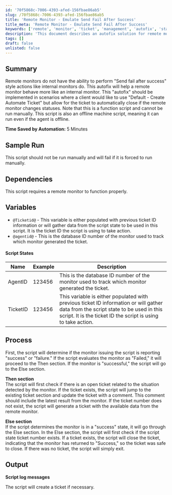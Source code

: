 ```yaml
---
id: '70f5868c-7006-4393-afed-156fbae86ab5'
slug: /70f5868c-7006-4393-afed-156fbae86ab5
title: 'Remote Monitor - Emulate Send Fail After Success'
title_meta: 'Remote Monitor - Emulate Send Fail After Success'
keywords: ['remote', 'monitor', 'ticket', 'management', 'autofix', 'status']
description: 'This document describes an autofix solution for remote monitors that enables them to mimic the behavior of internal monitors by allowing automatic ticket closure based on monitor status changes. It includes details on dependencies, variables, and the processing logic of the script.'
tags: []
draft: false
unlisted: false
---
```


## Summary

Remote monitors do not have the ability to perform "Send fail after success" style actions like internal monitors do. This autofix will help a remote monitor behave more like an internal monitor. This "autofix" should be implemented in scenarios where a client would like to use "Default - Create Automate Ticket" but allow for the ticket to automatically close if the remote monitor changes statuses. Note that this is a function script and cannot be run manually. This script is also an offline machine script, meaning it can run even if the agent is offline.

**Time Saved by Automation:** 5 Minutes

## Sample Run

This script should not be run manually and will fail if it is forced to run manually.

## Dependencies

This script requires a remote monitor to function properly.

## Variables

- `@Ticketid@` - This variable is either populated with previous ticket ID information or will gather data from the script state to be used in this script. It is the ticket ID the script is using to take action.
- `@agentid@` - This is the database ID number of the monitor used to track which monitor generated the ticket.

#### Script States

| Name      | Example  | Description                                                                                          |
|-----------|----------|------------------------------------------------------------------------------------------------------|
| AgentID   | 123456   | This is the database ID number of the monitor used to track which monitor generated the ticket.      |
| TicketID  | 123456   | This variable is either populated with previous ticket ID information or will gather data from the script state to be used in this script. It is the ticket ID the script is using to take action. |

## Process

First, the script will determine if the monitor issuing the script is reporting "success" or "failure." If the script evaluates the monitor as "Failed," it will proceed to the Then section. If the monitor is "successful," the script will go to the Else section.

**Then section**  
The script will first check if there is an open ticket related to the situation detected by the monitor. If the ticket exists, the script will jump to the existing ticket section and update the ticket with a comment. This comment should include the latest result from the monitor. If the ticket number does not exist, the script will generate a ticket with the available data from the remote monitor.

**Else section**  
If the script determines the monitor is in a "success" state, it will go through the Else section. In the Else section, the script will first check if the script state ticket number exists. If a ticket exists, the script will close the ticket, indicating that the monitor has returned to "Success," so the ticket was safe to close. If there was no ticket, the script will simply exit.

## Output

**Script log messages**

The script will create a ticket if necessary.
